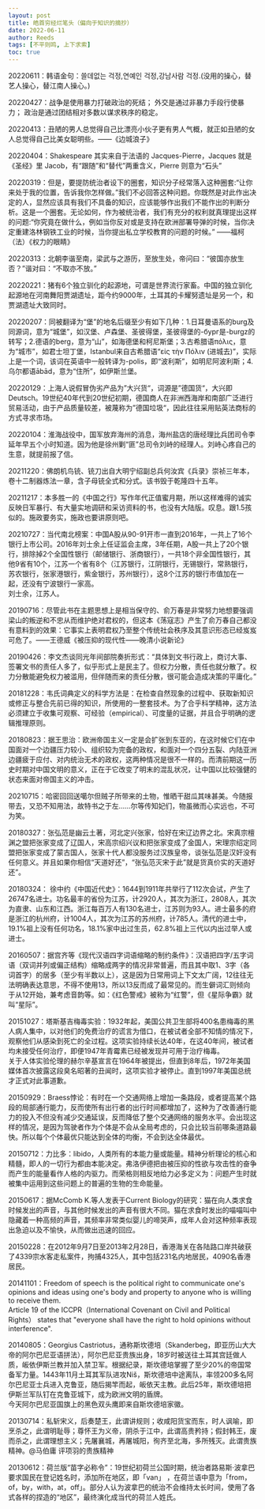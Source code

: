 ```yaml
---
layout: post
title: 皓首穷经烂笔头（偏向于知识的摘抄）
date: 2022-06-11
author: Reeds
tags: [不平则鸣, 上下求索]
toc: true
---
```


20220611：韩语金句：쓸데없는 걱정,연예인 걱정,강남사람 걱정.(没用的操心，替艺人操心，替江南人操心。)

<!--- more --->

20220427：战争是使用暴力打破政治的死结；
外交是通过非暴力手段行使暴力；
政治是通过团结相对多数以谋求秩序的稳定。 

20220413：丑陋的男人总觉得自己比漂亮小伙子更有男人气概，就正如丑陋的女人总觉得自己比美女聪明些。——《边城浪子》

20220404：Shakespeare 其实来自于法语的 Jacques-Pierre，Jacques 就是《圣经》里 Jacob，有“跟随”和“替代”两重含义，Pierre 则意为“石头”

20220319：但是，要提防统治者设下的圈套，知识分子经常落入这种圈套:“让你来处于我的位置，告诉我你怎样做。”我们不必回答这种问题。你既然是对此作出决定的人，显然应该具有我们不具备的知识，应该能够作出我们不能作出的判断分析。这是一个圈套。无论如何，作为被统治者，我们有充分的权利就真理提出这样的问题:“你究竟在做什么，例如当你反对或是支持在欧洲部署导弹的时候，当你决定重建洛林钢铁工业的时候，当你提出私立学校教育的问题的时候。” ——福柯（法）《权力的眼睛》

20220313：北朝李谐至南，梁武与之游历，至放生处，帝问曰：“彼国亦放生否？”谐对曰：“不取亦不放。” 

20220221：猪有6个独立驯化的起源地，可谓是世界流行家畜。中国的独立驯化起源地在河南舞阳贾湖遗址，距今约9000年，土耳其的卡耀努遗址是另一个，和贾湖遗址大致同时。

20220207：同被翻译为“堡”的地名后缀至少有如下几种：1.日耳曼语系的burg及同源词，意为“城堡”，如汉堡、卢森堡、圣彼得堡，圣彼得堡的-бург是-burgz的转写；2.德语的berg，意为“山”，如海德堡和柯尼斯堡；3.古希腊语πόλις，意为“城市”，如君士坦丁堡，Istanbul来自古希腊语“εἰς τὴν Πόλιν (进城去)”，实际上是一个词，该词在英语中一般转译为-polis，即“波利斯”，如明尼阿波利斯；4.乌尔都语ābād，意为“住所”，如伊斯兰堡。

20220129：上海人说假冒伪劣产品为”大兴货“，词源是”德国货“，大兴即Deutsch。19世纪40年代到20世纪初期，德国商人在非洲西海岸和南部广泛进行贸易活动，由于产品质量较差，被蔑称为”德国垃圾“，因此往往采用贴英法商标的方式寻求市场。

20220104：淮海战役中，国军放弃海州的消息，海州盐店的唐经理比兵团司令李延年早五个小时知道。因为他是徐州剿“匪”总司令刘峙的经理人。刘峙心疼自己的生意，就提前报了信。

20211220：佛朗机鸟铳、铳刀出自大明宁绍副总兵何汝宾《兵录》崇祯三年本，卷十二制器炼法一章，含子母铳全式和分式。该书毁于乾隆四十五年。

20211217：本多胜一的《中国之行》写作年代正值蜜月期，所以这样难得的诚实反映日军暴行、有大量实地调研和采访资料的书，也没有大陆版。叹息。跟1.5孩似的。施政要务实，施政也要讲原则吧。

20210727：当代南北榜案：中国A股从90-91开市一直到2016年，一共上了16个银行上市公司。2016年刘士余上任证监会主席，3年任期，A股一共上了20个银行，排除掉2个全国性银行（邮储银行、浙商银行），一共18个非全国性银行，其他9省有10个，江苏一个省有8个（江苏银行，江阴银行，无锡银行，常熟银行，苏农银行，张家港银行，紫金银行，苏州银行），这8个江苏的银行市值加在一起，还没有宁波银行一家高。<br>刘士余，江苏人。

20190716：尽管此书在主题思想上是相当保守的、俞万春是非常努力地想要强调梁山的叛逆和不忠从而维护绝对君权的，但这本《荡寇志》产生了俞万春自己都没有意料到的效果：它事实上表明君权乃至整个传统社会秩序及其意识形态已经岌岌可危了。——王德威《被压抑的现代性——晚清小说新论》

20190426：李文杰谈同光年间部院奏折形式：“具体到文书行政上，商讨大事、签署文书的责任人多了，似乎形式上是民主了。但权力分散，责任也就分散了。权力分散能避免权力被滥用，但伴随而来的责任分散，很可能会造成决策的平庸化。”

20181228：韦氏词典定义的科学方法是：在检查自然现象的过程中、获取新知识或修正与整合先前已得的知识，所使用的一整套技术。为了合乎科学精神，这方法必须建立于收集可观察、可经验（empirical）、可度量的证据，并且合乎明确的逻辑推理原则。

20180823：据王思治：欧洲帝国主义一定是会扩张到东亚的，在这时候它们在中国面对一个边疆压力较小、组织较为完备的政权，和面对一个四分五裂、内陆亚洲边疆疲于应付、对内统治无术的政权，这两种情况是很不一样的。而清前期这一历史时期对中国文明的意义，正在于它改变了明末的混乱状况，让中国以比较强健的状态来面对帝国主义的冲击。

20210715：哈密回回送噶尔但贼子所带来的土物，惟晒干甜瓜其味甚美。今随报带去，又恐不知用法，故特书之于左……尔等传知妃们，物虽微而心实远也，不可为笑。

20180327：张弘范是幽云土著，河北定兴张家，恰好在宋辽边界之北。宋真宗檀渊之盟把张家变成了辽国人，宋高宗绍兴议和把张家变成了金国人，宋理宗绍定同盟把张家变成了蒙古国人，张家十代人都没服务过汉族皇帝，谈张弘范是汉奸没有任何意义。并且如果你相信“天道好还”，“张弘范灭宋于此”就是货真价实的天道好还”。

20180324： 徐中约《中国近代史》：1644到1911年共举行了112次会试，产生了26747名进士。功名最丰的省份为江苏，计2920人，其次为浙江，2808人，其次为直隶、山东和江西。浙江每百万人有130名进士，江苏则为93人。进士最多的府是浙江的杭州府，计1004人，其次为江苏的苏州府，计785人。清代的进士中，19.1%祖上没有任何功名，18.1%家中出过生员，62.8%祖上三代以内出过举人或进士。

20160507：据宫齐等《现代汉语四字词语缩略的制约条件》：汉语把四字/五字词语（双词并列或偏正结构）缩略成两字的情况非常普遍，而且其中取1、3字（各词首字）的居多（至少有半数以上），这是因为日常用词上下文太广阔，12往往无法明确表达意思，不得不使用13，所以13反而成了最常见的。而生僻词汇则倾向于从12开始，兼考虑音韵等。如：《红色警戒》被称为“红警”，但《星际争霸》就叫“星际”。

20151027：塔斯基吉梅毒实验：1932年起，美国公共卫生部将400名患梅毒的黑人病人集中，以对他们的免费治疗的谎言为借口，在被试者全部不知情的情况下，观察他们从感染到死亡的全过程。这项实验持续长达40年，在这40年间，被试者均未接受任何治疗，即便1947年青霉素已经被发现并可用于治疗梅毒。<br>关于人体实验伦理的赫尔辛基宣言在1964年被提出，但直到8年后，1972年美国媒体首次披露这段臭名昭著的丑闻时，这项实验才被停止。直到1997年美国总统才正式对此事道歉。

20150929：Braess悖论：有时在一个交通网络上增加一条路段，或者提高某个路段的局部通行能力，反而使所有出行者的出行时间都增加了，这种为了改善通行能力的投入不但没有减少交通延误，反而降低了整个交通网络的服务水平。会出现这样的情况，是因为驾驶者作为个体是不会从全局考虑的，只会比较当前哪条道路最快。所以每个个体最优只能达到全体的均衡，不会到达全体最优。

20150712：力比多：libido，人类所有的本能力量或能量。精神分析理论的核心和精髓，即人的一切行为都由本能决定。弗洛伊德把由被压抑的性欲与攻击性的奋争而产生的能量看作人格的内驱力。而荣格则相反地给力必多定义为：问题产生时就被集中运用到这些问题上的普遍的生物的生命能量。

20150617：据McComb K.等人发表于Current Biology的研究：猫在向人类求食时候发出的声音，与其他时候发出的声音有很大不同。猫在求食时发出的喵喵叫中隐藏着一种高频的声音，其频率非常类似婴儿的啼哭声，成年人会对这种频率表现出急迫以及不愉快，从而做出迅速的回应。

20150228：在2012年9月7日至2013年2月28日，香港海关在各陆路口岸共破获了4339宗水客走私案件，拘捕4325人，其中包括231名内地居民，4090名香港居民。

20141101：Freedom of speech is the political right to communicate one's opinions and ideas using one's body and property to anyone who is willing to receive them. <br>Article 19 of the ICCPR（International Covenant on Civil and Political Rights） states that "everyone shall have the right to hold opinions without interference".

20140805：Georgius Castriotus，通称斯坎德培（Skanderbeg，即亚历山大大帝的阿尔巴尼亚语拼法），阿尔巴尼亚贵族出身，18岁时被送往土耳其宫廷做人质，皈依伊斯兰教并加入禁卫军。根据纪录，斯坎德培掌握了至少20%的帝国常备军力量。1443年11月土耳其军队进攻Niš，斯坎德培中途离队，率领200多名阿尔巴尼亚士兵进入克鲁亚，随后揭竿而起，皈依天主教。此后25年，斯坎德培把伊斯兰军队钉在克鲁亚城下，成为欧洲文明的盾牌。<br>今天阿尔巴尼亚国旗上的黑色双头鹰即来自斯坎德培家徽。

20130714：私斩宋义，后奏楚王，此谓讲规则；收咸阳货宝而东，时人讽喻，即烹杀之，此谓明耻辱；尊怀王为义帝，阴杀于江中，此谓高贵矜持；假封韩王，废而杀之，此谓理想主义；先屠襄城，再屠城阳，徇齐至北海，多所残灭。此谓贵族精神。@马伯庸 评项羽的贵族精神

20130612：荷兰版“苗字必称令”：19世纪初荷兰公国时期，统治者路易斯·波拿巴要求国民在登记姓名时，添加所在地区，即「van」 ，在荷兰语中意为「from，of，by，with，at，off」。部分人认为波拿巴的统治不会维持太长时间，使用了各式各样的捏造的“地区”，最终演化成当代的荷兰人姓氏。